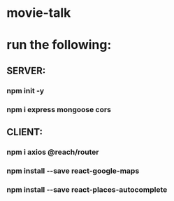 # movie-talk

# run the following: 

## SERVER:
### npm init -y

### npm i express mongoose cors

## CLIENT:

### npm i axios @reach/router
### npm install --save react-google-maps
### npm install --save react-places-autocomplete
